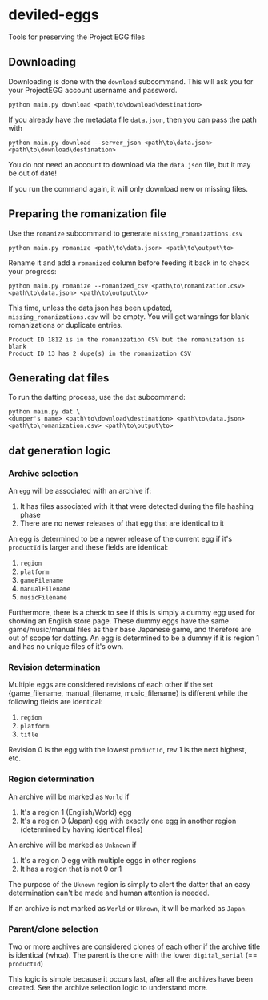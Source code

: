 # deviled-eggs
Tools for preserving the Project EGG files

## Downloading

Downloading is done with the `download` subcommand.
This will ask you for your ProjectEGG account username and password.
```
python main.py download <path\to\download\destination>
```

If you already have the metadata file `data.json`, then you can pass the path with 

```
python main.py download --server_json <path\to\data.json> <path\to\download\destination>
```

You do not need an account to download via the `data.json` file, but it may be out of date!

If you run the command again, it will only download new or missing files.

## Preparing the romanization file

Use the `romanize` subcommand to generate `missing_romanizations.csv`
```
python main.py romanize <path\to\data.json> <path\to\output\to>
```

Rename it and add a `romanized` column before feeding it back in to check your progress:
```
python main.py romanize --romanized_csv <path\to\romanization.csv> <path\to\data.json> <path\to\output\to>
```

This time, unless the data.json has been updated, `missing_romanizations.csv` will be empty.
You will get warnings for blank romanizations or duplicate entries.
```
Product ID 1812 is in the romanization CSV but the romanization is blank
Product ID 13 has 2 dupe(s) in the romanization CSV
```


## Generating dat files
To run the datting process, use the `dat` subcommand:

```
python main.py dat \
<dumper's name> <path\to\download\destination> <path\to\data.json> <path\to\romanization.csv> <path\to\output\to>
```

## dat generation logic

### Archive selection

An `egg` will be associated with an archive if:
1. It has files associated with it that were detected during the file hashing phase
2. There are no newer releases of that egg that are identical to it

An egg is determined to be a newer release of the current egg if it's `productId` is larger and these fields are identical:
1. `region`
2. `platform`
3. `gameFilename`
4. `manualFilename`
5. `musicFilename`

Furthermore, there is a check to see if this is simply a dummy egg used for showing an English store page.
These dummy eggs have the same game/music/manual files as their base Japanese game, and therefore are out of scope for datting.
An egg is determined to be a dummy if it is region 1 and has no unique files of it's own.

### Revision determination

Multiple eggs are considered revisions of each other if the set {game_filename, manual_filename, music_filename} is different while the following fields are identical:
1. `region`
2. `platform`
3. `title`

Revision 0 is the egg with the lowest `productId`, rev 1 is the next highest, etc.

### Region determination

An archive will be marked as `World` if
1. It's a region 1 (English/World) egg
2. It's a region 0 (Japan) egg with exactly one egg in another region (determined by having identical files)

An archive will be marked as `Unknown` if
1. It's a region 0 egg with multiple eggs in other regions
2. It has a region that is not 0 or 1

The purpose of the `Uknown` region is simply to alert the datter that an easy determination can't be made and human attention is needed.

If an archive is not marked as `World` or `Uknown`, it will be marked as `Japan`.


### Parent/clone selection

Two or more archives are considered clones of each other if the archive title is identical (whoa).
The parent is the one with the lower `digital_serial` (== `productId`)

This logic is simple because it occurs last, after all the archives have been created.
See the archive selection logic to understand more.
